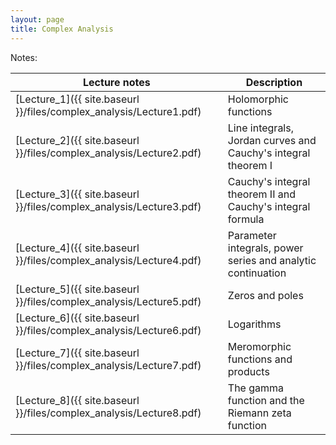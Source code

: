 ```yaml
---
layout: page
title: Complex Analysis
---
```


Notes:

|Lecture notes                                                    | Description                                |
|-----------------------------------------------------------------|--------------------------------------------|
| [Lecture_1]({{ site.baseurl }}/files/complex_analysis/Lecture1.pdf) | Holomorphic functions                       |
| [Lecture_2]({{ site.baseurl }}/files/complex_analysis/Lecture2.pdf) | Line integrals, Jordan curves and Cauchy's integral theorem I|
| [Lecture_3]({{ site.baseurl }}/files/complex_analysis/Lecture3.pdf) | Cauchy's integral theorem II and Cauchy's integral formula|
| [Lecture_4]({{ site.baseurl }}/files/complex_analysis/Lecture4.pdf) | Parameter integrals, power series and analytic continuation|
| [Lecture_5]({{ site.baseurl }}/files/complex_analysis/Lecture5.pdf) | Zeros and poles|
| [Lecture_6]({{ site.baseurl }}/files/complex_analysis/Lecture6.pdf) | Logarithms|
| [Lecture_7]({{ site.baseurl }}/files/complex_analysis/Lecture7.pdf) | Meromorphic functions and products|
| [Lecture_8]({{ site.baseurl }}/files/complex_analysis/Lecture8.pdf) | The gamma function and the Riemann zeta function|

